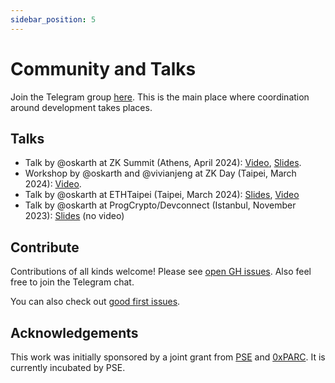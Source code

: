 ```yaml
---
sidebar_position: 5
---
```


# Community and Talks

Join the Telegram group [here](https://t.me/zkmopro). This is the main place where coordination around development takes places.

## Talks

- Talk by @oskarth at ZK Summit (Athens, April 2024): [Video](https://www.youtube.com/watch?v=06CLMAuEXE4), [Slides](https://hackmd.io/TNZCDbu-T9e6lx8_Wft5ww?view).
- Workshop by @oskarth and @vivianjeng at ZK Day (Taipei, March 2024): [Video](https://www.youtube.com/watch?v=K-h7blwnXbQ).
- Talk by @oskarth at ETHTaipei (Taipei, March 2024): [Slides](https://hackmd.io/@oskarth/S1yGjF8C6#), [Video](https://www.youtube.com/live/JB6zP9enkbc?si=04xz9XRLkChNiupw&t=14708)
- Talk by @oskarth at ProgCrypto/Devconnect (Istanbul, November 2023): [Slides](https://docs.google.com/presentation/d/1afIEgm8oYRvteWxUd04CcMOxChAiHaD55d5AKd0RkvY/edit#slide=id.g284ac8f47d5_2_24) (no video)


## Contribute

Contributions of all kinds welcome! Please see [open GH issues](https://github.com/zkmopro/mopro/issues). Also feel free to join the Telegram chat.

You can also check out [good first issues](https://github.com/zkmopro/mopro/issues?q=is%3Aissue+is%3Aopen+label%3A%22good+first+issue%22).

## Acknowledgements

This work was initially sponsored by a joint grant from [PSE](https://pse.dev/) and [0xPARC](https://0xparc.org/). It is currently incubated by PSE.